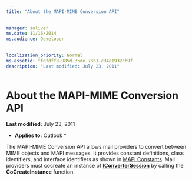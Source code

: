 ```yaml
---
title: "About the MAPI-MIME Conversion API"
 
 
manager: soliver
ms.date: 11/16/2014
ms.audience: Developer
 
 
localization_priority: Normal
ms.assetid: ffdfdff8-985d-35de-73b1-c34e1932cb9f
description: "Last modified: July 23, 2011"
---
```


# About the MAPI-MIME Conversion API

 **Last modified:** July 23, 2011 
  
 * **Applies to:** Outlook * 
  
The MAPI-MIME Conversion API allows mail providers to convert between MIME objects and MAPI messages. It provides constant definitions, class identifiers, and interface identifiers as shown in [MAPI Constants](mapi-constants.md). Mail providers must cocreate an instance of **[IConverterSession](iconvertersessioniunknown.md)** by calling the **CoCreateInstance** function. 
  

